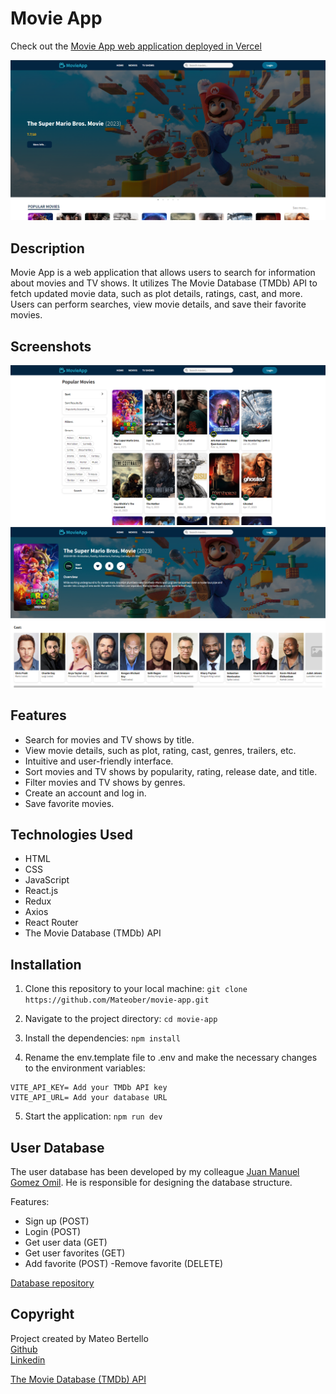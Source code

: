 # Movie App

Check out the [Movie App web application deployed in Vercel](https://movie-app-mateober.vercel.app/home)

![Movie App](./src/assets/pc-homee.png)

## Description

Movie App is a web application that allows users to search for information about movies and TV shows. It utilizes The Movie Database (TMDb) API to fetch updated movie data, such as plot details, ratings, cast, and more. Users can perform searches, view movie details, and save their favorite movies.

## Screenshots

![Screenshot 1](./src/assets/pc-movies.png)
![Screenshot 2](./src/assets/pc-details.png)

## Features

- Search for movies and TV shows by title.
- View movie details, such as plot, rating, cast, genres, trailers, etc.
- Intuitive and user-friendly interface.
- Sort movies and TV shows by popularity, rating, release date, and title.
- Filter movies and TV shows by genres.
- Create an account and log in.
- Save favorite movies.

## Technologies Used

- HTML
- CSS
- JavaScript
- React.js
- Redux
- Axios
- React Router
- The Movie Database (TMDb) API

## Installation

1. Clone this repository to your local machine: ```git clone https://github.com/Mateober/movie-app.git```

2. Navigate to the project directory: ```cd movie-app```

3. Install the dependencies: ```npm install```

4. Rename the env.template file to .env and make the necessary changes to the environment variables:
```
VITE_API_KEY= Add your TMDb API key
VITE_API_URL= Add your database URL
```

5. Start the application: ```npm run dev```

## User Database
The user database has been developed by my colleague [Juan Manuel Gomez Omil](https://github.com/JuanchiiGomezZ). He is responsible for designing the database structure.

Features:

- Sign up (POST)
- Login (POST)
- Get user data (GET)
- Get user favorites (GET)
- Add favorite (POST)
-Remove favorite (DELETE)

[Database repository](https://github.com/JuanchiiGomezZ/FlexMoviesBackend)

## Copyright

Project created by Mateo Bertello  
[Github](https://github.com/Mateober)  
[Linkedin](https://www.linkedin.com/in/mateo-bertello/)

[The Movie Database (TMDb) API](https://www.themoviedb.org/?language=es)